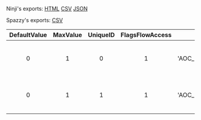 Ninji's exports: [HTML](https://wuffs.org/acnh/bcsv_140/html/EventFlagsAocParam.html) [CSV](https://wuffs.org/acnh/bcsv_140/csv/EventFlagsAocParam.csv) [JSON](https://wuffs.org/acnh/bcsv_140/json/EventFlagsAocParam.json)

Spazzy's exports: [CSV](JSON)

| DefaultValue | MaxValue | UniqueID | FlagsFlowAccess | Key | Name |
|:--:|:--:|:--:|:--:|:--:|:--:|
| 0 | 1 | 0 | 1 | 'AOC_EventFlag_000' | 'AOC同期フラグ| 000 Compass' | 
| 0 | 1 | 1 | 1 | 'AOC_EventFlag_001' | 'AOC同期フラグ| 001 NSO加入特典' | 
